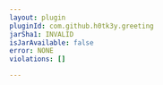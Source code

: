 ```yaml
---
layout: plugin
pluginId: com.github.h0tk3y.greeting
jarSha1: INVALID
isJarAvailable: false
error: NONE
violations: []

---
```

